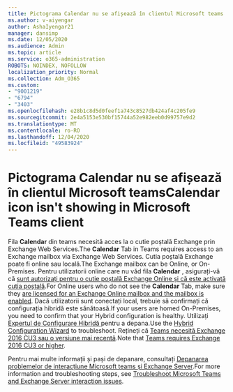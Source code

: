 ```yaml
---
title: Pictograma Calendar nu se afișează în clientul Microsoft teams
ms.author: v-aiyengar
author: AshaIyengar21
manager: dansimp
ms.date: 12/05/2020
ms.audience: Admin
ms.topic: article
ms.service: o365-administration
ROBOTS: NOINDEX, NOFOLLOW
localization_priority: Normal
ms.collection: Adm_O365
ms.custom:
- "9001219"
- "6794"
- "3403"
ms.openlocfilehash: e28b1c8d5d0feef1a743c8527db424af4c205fe9
ms.sourcegitcommit: 2e4a5153e530bf15744a52e982eeb0d99757e9d2
ms.translationtype: MT
ms.contentlocale: ro-RO
ms.lasthandoff: 12/04/2020
ms.locfileid: "49583924"
---
```

# <a name="calendar-icon-isnt-showing-in-microsoft-teams-client"></a><span data-ttu-id="c43b7-102">Pictograma Calendar nu se afișează în clientul Microsoft teams</span><span class="sxs-lookup"><span data-stu-id="c43b7-102">Calendar icon isn't showing in Microsoft Teams client</span></span>

<span data-ttu-id="c43b7-103">Fila **Calendar** din teams necesită acces la o cutie poștală Exchange prin Exchange Web Services.</span><span class="sxs-lookup"><span data-stu-id="c43b7-103">The **Calendar** Tab in Teams requires access to an Exchange mailbox via Exchange Web Services.</span></span> <span data-ttu-id="c43b7-104">Cutia poștală Exchange poate fi online sau locală.</span><span class="sxs-lookup"><span data-stu-id="c43b7-104">The Exchange mailbox can be Online, or On-Premises.</span></span> <span data-ttu-id="c43b7-105">Pentru utilizatorii online care nu văd fila **Calendar** , asigurați-vă că [sunt autorizați pentru o cutie poștală Exchange Online și că este activată cutia poștală](https://docs.microsoft.com/exchange/recipients-in-exchange-online/create-user-mailboxes).</span><span class="sxs-lookup"><span data-stu-id="c43b7-105">For Online users who do not see the **Calendar** Tab, make sure they [are licensed for an Exchange Online mailbox and the mailbox is enabled](https://docs.microsoft.com/exchange/recipients-in-exchange-online/create-user-mailboxes).</span></span> <span data-ttu-id="c43b7-106">Dacă utilizatorii sunt conectați local, trebuie să confirmați că configurația hibridă este sănătoasă.</span><span class="sxs-lookup"><span data-stu-id="c43b7-106">If your users are homed On-Premises, you need to confirm that your Hybrid configuration is healthy.</span></span> <span data-ttu-id="c43b7-107">Utilizați [Expertul de Configurare Hibridă ](https://docs.microsoft.com/exchange/hybrid-deployment/hybrid-agent) pentru a depana.</span><span class="sxs-lookup"><span data-stu-id="c43b7-107">Use the [Hybrid Configuration Wizard](https://docs.microsoft.com/exchange/hybrid-deployment/hybrid-agent) to troubleshoot.</span></span> <span data-ttu-id="c43b7-108">Rețineți că [Teams necesită Exchange 2016 CU3 sau o versiune mai recentă](https://docs.microsoft.com/microsoftteams/exchange-teams-interact).</span><span class="sxs-lookup"><span data-stu-id="c43b7-108">Note that [Teams requires Exchange 2016 CU3 or higher](https://docs.microsoft.com/microsoftteams/exchange-teams-interact).</span></span>

<span data-ttu-id="c43b7-109">Pentru mai multe informații și pași de depanare, consultați [Depanarea problemelor de interacțiune Microsoft teams și Exchange Server](https://docs.microsoft.com/microsoftteams/troubleshoot/known-issues/teams-exchange-interaction-issue).</span><span class="sxs-lookup"><span data-stu-id="c43b7-109">For more information and troubleshooting steps, see [Troubleshoot Microsoft Teams and Exchange Server interaction issues](https://docs.microsoft.com/microsoftteams/troubleshoot/known-issues/teams-exchange-interaction-issue).</span></span>
